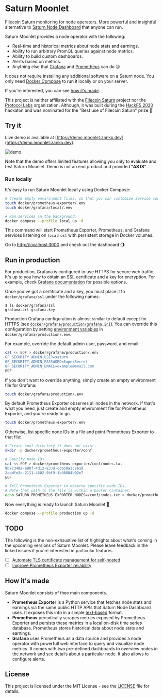 # Saturn Moonlet

[Filecoin Saturn](https://saturn.tech) monitoring for node operators.
More powerful and insightful alternative to [Saturn Node Dashboard](https://dashboard.saturn.tech/stats) that anyone can run.

Saturn Moonlet provides a node operator with the following:

* Real-time and historical metrics about node stats and earnings.
* Ability to run arbitrary PromQL queries against node metrics.
* Ability to build custom dashboards.
* Alerts based on metrics.
* Anything else that [Grafana](https://grafana.com) and [Prometheus](https://prometheus.io) can do 😉

It does not require installing any additional software on a Saturn node.
You only need [Docker Compose](https://docs.docker.com/compose) to run it locally or on your server.

If you're interested, you can see [how it's made](#how-its-made).

This project is neither affiliated with the [Filecoin Saturn](https://github.com/filecoin-saturn) project nor the [Protocol Labs](https://protocol.ai) organization.
Although, it was built during the [HackFS 2023](https://ethglobal.com/showcase/saturn-moonlet-c4583) hackaton and was nominated for the "Best use of Filecoin Saturn" prize 🥇

## Try it

Live demo is available at [https://demo.moonlet.zanko.dev](https://demo.moonlet.zanko.dev).

![demo](assets/demo.gif)

Note that the demo offers limited features allowing you only to evaluate and test Saturn Moonlet. Demo is not an end product and provided **"AS IS"**.

### Run locally

It's easy to run Saturn Moonlet locally using Docker Compose:

```sh
# Create empty environment files, so that you can customize service configuration if needed.
touch docker/prometheus-exporter/.env
touch docker/grafana/local/.env

# Run services in the background.
docker compose --profile local up -d
```

This command will start Prometheus Exporter, Prometheus, and Grafana services listening on `localhost` with persistent storage in Docker volumes.

Go to [http://localhost:3000](http://localhost:3000) and check out the dashboard 🌖

## Run in production

For production, Grafana is configured to use HTTPS for secure web traffic.
It's up to you how to obtain an SSL certificate and a key for encryption.
For example, check [Grafana documentation](https://grafana.com/docs/grafana/latest/setup-grafana/set-up-https/#set-up-grafana-https-for-secure-web-traffic) for possible options.

Once you've got a certificate and a key, you must place it to `docker/grafana/ssl` under the following names:

```console
$ ls docker/grafana/ssl
grafana.crt grafana.key
```

Production Grafana configuration is almost similar to default except for HTTPS (see [`docker/grafana/production/grafana.ini`](docker/grafana/production/grafana.ini)).
You can override this configuration by setting [environment variables](https://grafana.com/docs/grafana/latest/setup-grafana/configure-grafana/#override-configuration-with-environment-variables) in `docker/grafana/production/.env`.

For example, override the default admin user, password, and email:

```sh
cat << EOF > docker/grafana/production/.env
GF_SECURITY_ADMIN_USER=saturn
GF_SECURITY_ADMIN_PASSWORD=SuperSecret
GF_SECURITY_ADMIN_EMAIL=example@email.com
EOF
```

If you don't want to override anything, simply create an empty environment file for Grafana:

```sh
touch docker/grafana/production/.env
```

By default Prometheus Exporter observes all nodes in the network.
If that's what you need, just create and empty environment file for Prometheus Exporter, and you're ready to go.

```sh
touch docker/prometheus-exporter/.env
```

Otherwise, list specific node IDs in a file and point Prometheus Exporter to that file:

```sh
# Create conf directory if does not exist.
mkdir -p docker/prometheus-exporter/conf

# Specify node IDs.
cat << EOF > docker/prometheus-exporter/conf/nodes.txt
9b7c3402-e90f-4d12-833d-ccb50a3c261d
2aadfe2c-2111-4602-9bf9-1b38884b02e7
EOF

# Tell Prometheus Exporter to observe specific node IDs.
# Note that path to the file is within a Docker container.
echo SATURN_PROMETHEUS_EXPORTER_NODES=/conf/nodes.txt > docker/prometheus-exporter/.env
```

Now everything is ready to launch Saturn Moonlet 🚀

```sh
docker compose --profile production up -d
```

## TODO

The following is the non-exhaustive list of highlights about what's coming in the upcoming versions of Saturn Moonlet.
Please leave feedback in the linked issues if you're interested in particular features.

- [ ] [Automate TLS certificate management for self-hosted](https://github.com/cronian-tech/saturn-moonlet/issues/5)
- [ ] [Improve Prometheus Exporter reliability](https://github.com/cronian-tech/saturn-moonlet/issues/6)

## How it's made

Saturn Moonlet consists of thee main components.

* **Prometheus Exporter** is a Python service that fetches node stats and earnings via the same public HTTP APIs that Saturn Node Dashboard uses.
It exposes this info in a simple [text-based](https://prometheus.io/docs/instrumenting/exposition_formats/#text-based-format) format.
* **Prometheus** periodically scrapes metrics exposed by Prometheus Exporter and persists these metrics in a local on-disk time series database.
Prometheus stores historical data about node stats and earnings.
* **Grafana** uses Prometheus as a data source and provides a node operator with powerfull web interface to query and visualize node metrics.
It comes with two pre-defined dashboards to overview nodes in the network and see details about a particular node.
It also allows to configure alerts.

## License

This project is licensed under the MIT License - see the [LICENSE](LICENSE) file for details.
